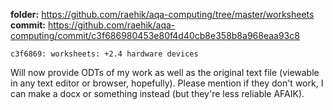 **folder:** https://github.com/raehik/aqa-computing/tree/master/worksheets
**commit:** https://github.com/raehik/aqa-computing/commit/c3f686980453e80f4d40cb8e358b8a968eaa93c8

    c3f6869: worksheets: +2.4 hardware devices

Will now provide ODTs of my work as well as the original text file
(viewable in any text editor or browser, hopefully). Please mention if
they don't work, I can make a docx or something instead (but they're
less reliable AFAIK).
